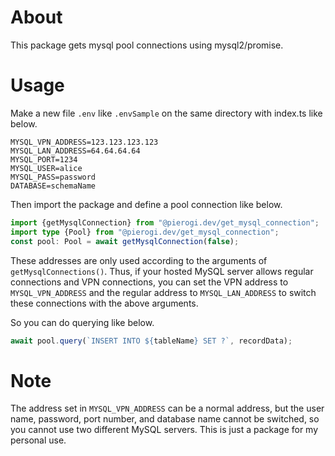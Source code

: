 # About
This package gets mysql pool connections using mysql2/promise.

# Usage
Make a new file `.env` like `.envSample` on the same directory with index.ts like below.
```shell
MYSQL_VPN_ADDRESS=123.123.123.123
MYSQL_LAN_ADDRESS=64.64.64.64
MYSQL_PORT=1234
MYSQL_USER=alice
MYSQL_PASS=password
DATABASE=schemaName
```
Then import the package and define a pool connection like below.
```typescript
import {getMysqlConnection} from "@pierogi.dev/get_mysql_connection";
import type {Pool} from "@pierogi.dev/get_mysql_connection";
const pool: Pool = await getMysqlConnection(false);
```
These addresses are only used according to the arguments of `getMysqlConnections()`.
Thus, if your hosted MySQL server allows regular connections and VPN connections,
you can set the VPN address to `MYSQL_VPN_ADDRESS` and the regular address to `MYSQL_LAN_ADDRESS`
to switch these connections with the above arguments.

So you can do querying like below.
```typescript
await pool.query(`INSERT INTO ${tableName} SET ?`, recordData);
```

# Note
The address set in `MYSQL_VPN_ADDRESS` can be a normal address,
but the user name, password, port number, and database name cannot be switched,
so you cannot use two different MySQL servers.
This is just a package for my personal use.
